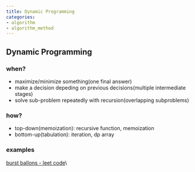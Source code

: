 ```yaml
---
title: Dynamic Programming
categories:
- algorithm
- algorithm_method
---
```


## Dynamic Programming
### when?

- maximize/minimize something(one final answer)
- make a decision depeding on previous decisions(multiple intermediate stages)
- solve sub-problem repeatedly with recursion(overlapping subproblems)

### how?

- top-down(memoization): recursive function, memoization
- bottom-up(tabulation): iteration, dp array

### examples
[burst ballons - leet code](https://ko-door.github.io/algorithm/2022/01/02/burst-balloons.html)\
